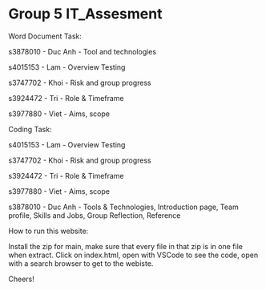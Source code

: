 # Group 5 IT_Assesment
Word Document Task:

s3878010 - Duc Anh - Tool and technologies

s4015153 - Lam - Overview Testing

s3747702 - Khoi - Risk and group progress

s3924472 - Tri - Role & Timeframe

s3977880 - Viet - Aims, scope
 
Coding Task:

s4015153 - Lam - Overview Testing

s3747702 - Khoi - Risk and group progress

s3924472 - Tri - Role & Timeframe

s3977880 - Viet - Aims, scope

s3878010 - Duc Anh - Tools & Technologies, Introduction page, Team profile, Skills and Jobs, Group Reflection, Reference

How to run this website:

Install the zip for main, make sure that every file in that zip is in one file when extract. Click on index.html, open with VSCode to see the code, open with a search browser to get to the webiste. 

Cheers!


